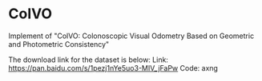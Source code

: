 # CoIVO
Implement of  "ColVO: Colonoscopic Visual Odometry Based on Geometric and Photometric Consistency"

The download link for the dataset is below:
Link: https://pan.baidu.com/s/1pezj1nYe5uo3-MIV_jFaPw
Code: axng
